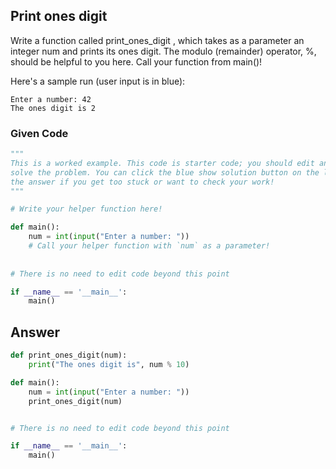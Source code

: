 ## Print ones digit
Write a function called print_ones_digit , which takes as a parameter an integer num and prints its ones digit. The modulo (remainder) operator, %, should be helpful to you here. Call your function from main()!

Here's a sample run (user input is in blue):
```
Enter a number: 42
The ones digit is 2
```

### Given Code
```python
"""
This is a worked example. This code is starter code; you should edit and run it to 
solve the problem. You can click the blue show solution button on the left to see 
the answer if you get too stuck or want to check your work!
"""

# Write your helper function here!

def main():
    num = int(input("Enter a number: "))
    # Call your helper function with `num` as a parameter!
    
    
# There is no need to edit code beyond this point

if __name__ == '__main__':
    main()
```

## Answer
```python
def print_ones_digit(num):
    print("The ones digit is", num % 10)

def main():
    num = int(input("Enter a number: "))
    print_ones_digit(num)


# There is no need to edit code beyond this point

if __name__ == '__main__':
    main()
```
